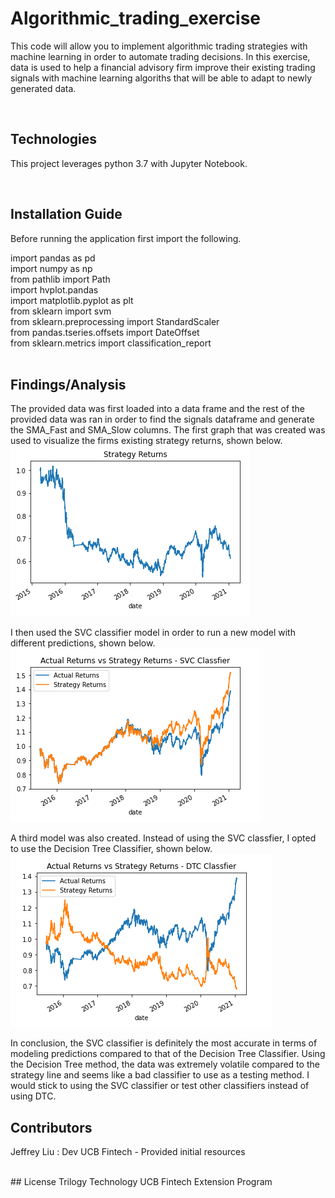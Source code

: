 # Algorithmic_trading_exercise
This code will allow you to implement algorithmic trading strategies with machine learning in order to automate trading decisions. In this exercise, data is used to help a financial advisory firm improve their existing trading signals with machine learning algoriths that will be able to adapt to newly generated data. 

<br />

## Technologies

This project leverages python 3.7 with Jupyter Notebook.

<br />

## Installation Guide

Before running the application first import the following. <br />

import pandas as pd<br />
import numpy as np<br />
from pathlib import Path<br />
import hvplot.pandas<br />
import matplotlib.pyplot as plt<br />
from sklearn import svm<br />
from sklearn.preprocessing import StandardScaler<br />
from pandas.tseries.offsets import DateOffset<br />
from sklearn.metrics import classification_report<br />
<br />

## Findings/Analysis 

The provided data was first loaded into a data frame and the rest of the provided data was ran in order to find the signals dataframe and generate the SMA_Fast and SMA_Slow columns. The first graph that was created was used to visualize the firms existing strategy returns, shown below.
![](./Resources/graph1.png)<br />

I then used the SVC classifier model in order to run a new model with different predictions, shown below.
![](./Resources/graph2.png)<br />

A third model was also created. Instead of using the SVC classfier, I opted to use the Decision Tree Classifier, shown below.
![](./Resources/graph3.png)<br />

In conclusion, the SVC classifier is definitely the most accurate in terms of modeling predictions compared to that of the Decision Tree Classifier. Using the Decision Tree method, the data was extremely volatile compared to the strategy line and seems like a bad classifier to use as a testing method. I would stick to using the SVC classifier or test other classifiers instead of using DTC. 

## Contributors

Jeffrey Liu : Dev
UCB Fintech - Provided initial resources

<br />
## License
Trilogy Technology 
UCB Fintech Extension Program



